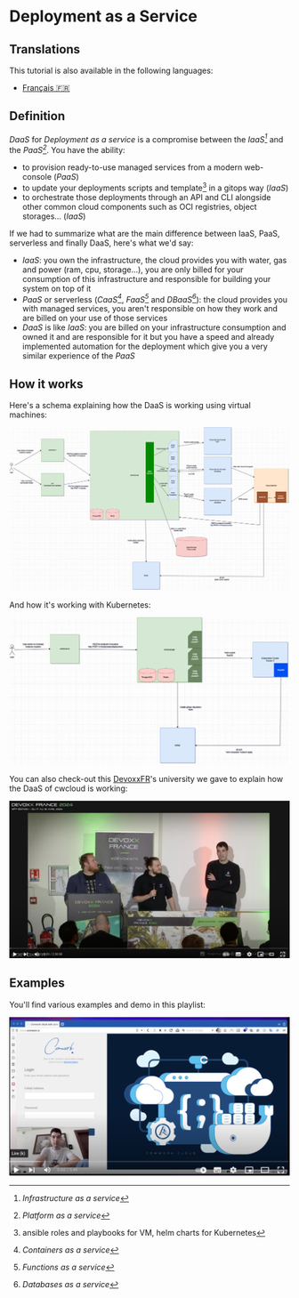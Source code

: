 # Deployment as a Service

## Translations

This tutorial is also available in the following languages:
* [Français 🇫🇷](../translations/fr/tutorials/daas.md)

## Definition

_DaaS_ for _Deployment as a service_ is a compromise between the _IaaS[^1]_ and the _PaaS[^2]_. You have the ability:
* to provision ready-to-use managed services from a modern web-console (_PaaS_)
* to update your deployments scripts and template[^3] in a gitops way (_IaaS_)
* to orchestrate those deployments through an API and CLI alongside other common cloud components such as OCI registries, object storages... (_IaaS_)

If we had to summarize what are the main difference between IaaS, PaaS, serverless and finally DaaS, here's what we'd say:

* _IaaS_: you own the infrastructure, the cloud provides you with water, gas and power (ram, cpu, storage...), you are only billed for your consumption of this infrastructure and responsible for building your system on top of it
* _PaaS_ or serverless (_CaaS[^4]_, _FaaS[^5]_ and _DBaaS[^6]_): the cloud provides you with managed services, you aren't responsible on how they work and are billed on your use of those services
* _DaaS_ is like _IaaS_: you are billed on your infrastructure consumption and owned it and are responsible for it but you have a speed and already implemented automation for the deployment which give you a very similar experience of the _PaaS_

[^1]: _Infrastructure as a service_
[^2]: _Platform as a service_
[^3]: ansible roles and playbooks for VM, helm charts for Kubernetes
[^4]: _Containers as a service_
[^5]: _Functions as a service_
[^6]: _Databases as a service_

## How it works

Here's a schema explaining how the DaaS is working using virtual machines:

![cwcloud_daas_vm](../img/cwcloud_daas_vm.png)

And how it's working with Kubernetes:

![cwcloud_daas_k8s](../img/cwcloud_daas_k8s.png)

You can also check-out this [DevoxxFR](https://www.devoxx.fr)'s university we gave to explain how the DaaS of cwcloud is working:

[![devoxxfr_pulumi_university](../img/devoxxfr_pulumi_university.png)](https://youtu.be/IAwu-WCN6Nw?si=4w0zY5ri6JC_h8-A)

## Examples

You'll find various examples and demo in this playlist:

[![demo_playlist](../img/demo_1.png)](https://youtube.com/playlist?list=PLVa_2sL_l0msxUnmaSpLAGlwOxizXWjht)

